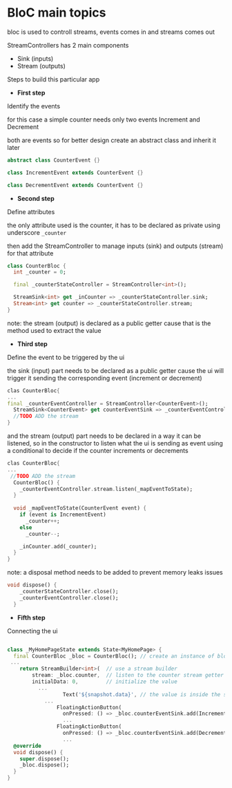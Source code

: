 # BloC main topics

bloc is used to controll streams, events comes in and streams comes out

StreamControllers has 2 main components
- Sink (inputs)
- Stream (outputs)


Steps to build this particular app

* **First step**

Identify the events

for this case a simple counter needs only two events Increment and Decrement

both are events so for better design create an abstract class and inherit it later

```dart
abstract class CounterEvent {}

class IncrementEvent extends CounterEvent {}

class DecrementEvent extends CounterEvent {}
```

* **Second step**

Define attributes

the only attribute used is the counter, it has to be declared as private using underscore `_counter`

then add the StreamController to manage inputs (sink) and outputs (stream) for that attribute

```dart
class CounterBloc {
  int _counter = 0;

  final _counterStateController = StreamController<int>();

  StreamSink<int> get _inCounter => _counterStateController.sink;
  Stream<int> get counter => _counterStateController.stream;
}
```
note: the stream (output) is declared as a public getter cause that is the method used to extract the value

* **Third step**

Define the event to be triggered by the ui

the sink (input) part needs to be declared as a public getter cause the ui will trigger it sending the corresponding event (increment or decrement)

```dart
clas CounterBloc{
...
final _counterEventController = StreamController<CounterEvent>();
  StreamSink<CounterEvent> get counterEventSink => _counterEventController.sink;
  //TODO ADD the stream
}
```
and the stream (output) part needs to be declared in a way it can be listened, so in the constructor to listen what the ui is sending as event
using a conditional to decide if the counter increments or decrements

```dart
clas CounterBloc{
...
 //TODO ADD the stream
  CounterBloc() {
    _counterEventController.stream.listen(_mapEventToState);
  }
  
  void _mapEventToState(CounterEvent event) {
    if (event is IncrementEvent)
      _counter++;
    else
      _counter--;

    _inCounter.add(_counter);
  }
}

```
note: a disposal method needs to be added to prevent memory leaks issues

```dart
void dispose() {
    _counterStateController.close();
    _counterEventController.close();
  }
```

* **Fifth step**

Connecting the ui

```dart

class _MyHomePageState extends State<MyHomePage> {
  final CounterBloc _bloc = CounterBloc(); // create an instance of bloc
 ...
    return StreamBuilder<int>(  // use a stream builder
        stream: _bloc.counter,  // listen to the counter stream getter
        initialData: 0,         // initialize the value
          ...
                  Text('${snapshot.data}', // the value is inside the snapshot.data
            ...
                FloatingActionButton(
                  onPressed: () => _bloc.counterEventSink.add(IncrementEvent()), // send the triggers using the corresponding event instance
                  ...
                FloatingActionButton(
                  onPressed: () => _bloc.counterEventSink.add(DecrementEvent()), // send the triggers using the corresponding event instance
                  ...
  @override
  void dispose() {
    super.dispose();
    _bloc.dispose();
  }
}
```
